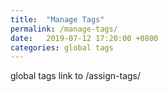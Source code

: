 ```yaml
---
title:  "Manage Tags"
permalink: /manage-tags/
date:   2019-07-12 17:20:00 +0800
categories: global tags
---
```

global tags link to /assign-tags/